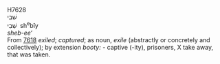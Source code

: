 <body>
  <p>H7628<br>  שׁבי  <br> שְׁבִי  ‎  sh<sup>e</sup>bı̂y  <br><i>sheb-ee‘ </i><br>From <a href="h7618.htm">7618</a>  <i>exiled</i>; <i>captured</i>; as noun, <i>exile</i> (abstractly or concretely and collectively); by extension <i>booty: - </i>captive (-ity), prisoners, X take away, that was taken.<br></p>
 </body>